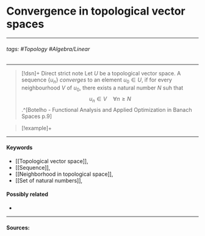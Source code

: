 # Convergence in topological vector spaces
***
###### tags: #Topology #Algebra/Linear 
***
>[!dsn]+ Direct strict note
>Let $U$ be a topological vector space. A sequence $\{u_{n}\}$ *converges* to an element $u_{0}\in U$, if for every neighbourhood $V$ of $u_{0}$, there exists a natural number $N$ suh that
>$$u_{n}\in V\quad\forall n\ge N$$.^[Botelho - Functional Analysis and Applied Optimization in Banach Spaces p.9]

>[!example]+ 
>
***
#### Keywords
- [[Topological vector space]],
- [[Sequence]],
- [[Neighborhood in topological space]],
- [[Set of natural numbers]],
#### Possibly related
- 
***
#### Sources: